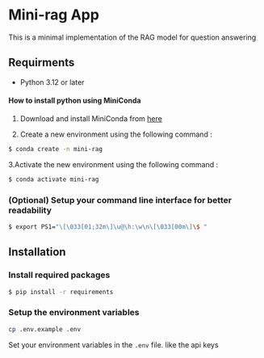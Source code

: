 # Mini-rag App

This is a minimal implementation of the RAG model for question answering 

## Requirments

- Python 3.12 or later

#### How to install python using MiniConda 

1. Download and install MiniConda from [here](https://www.anaconda.com/docs/getting-started/miniconda/install#quickstart-install-instructions)

2. Create a new environment using the following command : 
```bash
$ conda create -n mini-rag
```

3.Activate the new environment using the following command :
```bash
$ conda activate mini-rag
```

### (Optional) Setup your command line interface for better readability

```bash
$ export PS1="\[\033[01;32m\]\u@\h:\w\n\[\033[00m\]\$ "
```  

## Installation

### Install required packages

```bash
$ pip install -r requirements
```

### Setup the environment variables

```bash
cp .env.example .env
```

Set your environment variables in the `.env` file. like the api keys